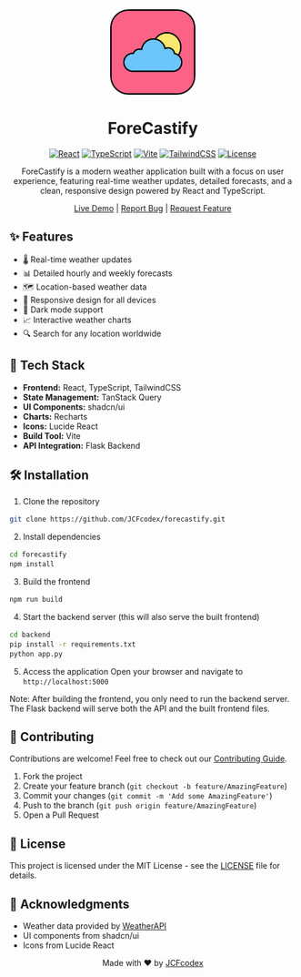 <div align="center">

<img src="src/assets/forecastify-logo.png" width="150" height="150" alt="ForeCastify Logo"/>

# ForeCastify

[![React](https://img.shields.io/badge/React-18.3.1-61dafb?style=flat&logo=react)](https://reactjs.org/)
[![TypeScript](https://img.shields.io/badge/TypeScript-5.0.0-blue?style=flat&logo=typescript)](https://www.typescriptlang.org/)
[![Vite](https://img.shields.io/badge/Vite-5.0.0-646CFF?style=flat&logo=vite)](https://vitejs.dev/)
[![TailwindCSS](https://img.shields.io/badge/Tailwind_CSS-3.4.0-38B2AC?style=flat&logo=tailwind-css)](https://tailwindcss.com/)
[![License](https://img.shields.io/badge/License-MIT-orange?style=flat)](LICENSE)

ForeCastify is a modern weather application built with a focus on user experience, featuring real-time weather updates, detailed forecasts, and a clean, responsive design powered by React and TypeScript.

[Live Demo](https://forecastifytoday.onrender.com) | [Report Bug](https://github.com/JCFcodex/forecastify/issues) | [Request Feature](https://github.com/JCFcodex/forecastify/issues)

</div>

## ✨ Features

- 🌡️ Real-time weather updates
- 📊 Detailed hourly and weekly forecasts
- 🗺️ Location-based weather data
- 📱 Responsive design for all devices
- 🌙 Dark mode support
- 📈 Interactive weather charts
- 🔍 Search for any location worldwide

## 🚀 Tech Stack

- **Frontend:** React, TypeScript, TailwindCSS
- **State Management:** TanStack Query
- **UI Components:** shadcn/ui
- **Charts:** Recharts
- **Icons:** Lucide React
- **Build Tool:** Vite
- **API Integration:** Flask Backend

## 🛠️ Installation

1. Clone the repository
```bash
git clone https://github.com/JCFcodex/forecastify.git
```

2. Install dependencies
```bash
cd forecastify
npm install
```

3. Build the frontend
```bash
npm run build
```

4. Start the backend server (this will also serve the built frontend)
```bash
cd backend
pip install -r requirements.txt
python app.py
```

5. Access the application
Open your browser and navigate to `http://localhost:5000`

Note: After building the frontend, you only need to run the backend server. The Flask backend will serve both the API and the built frontend files.

## 🤝 Contributing

Contributions are welcome! Feel free to check out our [Contributing Guide](CONTRIBUTING.md).

1. Fork the project
2. Create your feature branch (`git checkout -b feature/AmazingFeature`)
3. Commit your changes (`git commit -m 'Add some AmazingFeature'`)
4. Push to the branch (`git push origin feature/AmazingFeature`)
5. Open a Pull Request

## 📝 License

This project is licensed under the MIT License - see the [LICENSE](LICENSE) file for details.

## 🙏 Acknowledgments

- Weather data provided by [WeatherAPI](https://www.weatherapi.com/)
- UI components from shadcn/ui
- Icons from Lucide React

<div align="center">

Made with ❤️ by [JCFcodex](https://github.com/JCFcodex)

</div>